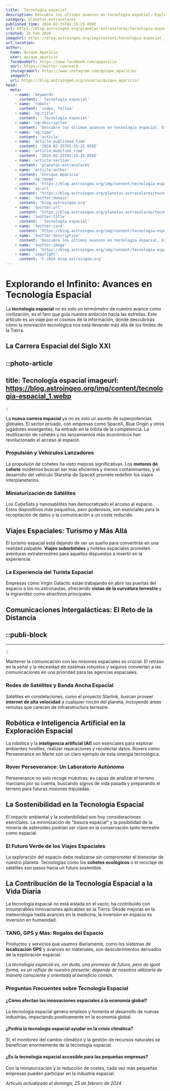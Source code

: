 ```yaml
---
title:  Tecnología espacial
description: Descubre los últimos avances en tecnología espacial. Explora innovaciones, misiones y satélites que amplían nuestros horizontes cósmicos.
category: planetas-extrasolares
published_time: 2024-02-25T01:15:25.059Z
url: https://blog.astroingeo.org/planetas-extrasolares/tecnologia-espacial
created: 25 Feb 2024
imageUrl: https://blog.astroingeo.org/img/content/tecnologia-espacial_1.webp
url_location:
author:
  name: Quique Aparicio
  user: quique_aparicio
  facebookUrl: https://www.facebook.com/qaparicio
  xUrl: https://twitter.com/eac9
  instagramUrl: https://www.instagram.com/quique_aparicio/
  imageUrl: 
  url: https://blog.astroingeo.org/usuario/quique_aparicio/
head:
  meta:
    - name: 'keywords'
      content: ' Tecnología espacial'
    - name: 'robots'
      content: 'index, follow'
    - name: 'og:title'
      content: ' Tecnología espacial'
    - name: 'og:description'
      content: 'Descubre los últimos avances en tecnología espacial. Explora innovaciones, misiones y satélites que amplían nuestros horizontes cósmicos.'
    - name: 'og:type'
      content: 'article'
    - name: 'article:published_time'
      content: '2024-02-25T01:15:25.059Z'
    - name: 'article:modified_time'
      content: '2024-02-25T01:15:25.059Z'
    - name: 'article:section'
      content: 'planetas-extrasolares'
    - name: 'article:author'
      content: 'Enrique Aparicio'
    - name: 'og:image'
      content: 'https://blog.astroingeo.org/img/content/tecnologia-espacial_1.webp'
    - name: 'og:url'
      content: 'https://blog.astroingeo.org/planetas-extrasolares/tecnologia-espacial'
    - name: 'twitter:domain'
      content: 'blog.astroingeo.org'
    - name: 'twitter:url'
      content: 'https://blog.astroingeo.org/planetas-extrasolares/tecnologia-espacial'
    - name: 'twitter:title'
      content: ' Tecnología espacial'
    - name: 'twitter:card'
      content: 'https://blog.astroingeo.org/img/content/tecnologia-espacial_1.webp'
    - name: 'twitter:description'
      content: 'Descubre los últimos avances en tecnología espacial. Explora innovaciones, misiones y satélites que amplían nuestros horizontes cósmicos.'
    - name: 'twitter:image'
      content: 'https://blog.astroingeo.org/img/content/tecnologia-espacial_1.webp'
    - name: 'copyright'
      content: '© 2024 blog.astroingeo.org'
---
```

# Explorando el Infinito: Avances en Tecnología Espacial

La **tecnología espacial** no es solo un termómetro de nuestro avance como civilización; es el faro que guía nuestra ambición hacia las estrellas. Este artículo es un viaje por el cosmos de la información, donde descubrirás cómo la innovación tecnológica nos está llevando más allá de los límites de la Tierra.

## La Carrera Espacial del Siglo XXI

::photo-article
---
title:  Tecnología espacial
imageurl: https://blog.astroingeo.org/img/content/tecnologia-espacial_1.webp
---
::


La **nueva carrera espacial** ya no es solo un asunto de superpotencias globales. El sector privado, con empresas como SpaceX, Blue Origin y otros jugadores emergentes, ha entrado en la órbita de la competencia. La reutilización de cohetes y los lanzamientos más económicos han revolucionado el acceso al espacio.

### Propulsión y Vehículos Lanzadores
La propulsión de cohetes ha visto mejoras significativas. Los **motores de cohete** modernos buscan ser más eficientes y menos contaminantes, y el desarrollo del vehículo Starship de SpaceX promete redefinir los viajes interplanetarios.

### Miniaturización de Satélites
Los CubeSats y nanosatélites han democratizado el acceso al espacio. Estos dispositivos más pequeños, pero poderosos, son esenciales para la recopilación de datos y la comunicación a un coste reducido.

## Viajes Espaciales: Turismo y Más Allá
El turismo espacial está dejando de ser un sueño para convertirse en una realidad palpable. **Viajes suborbitales** y hoteles espaciales prometen aventuras extraterrestres para aquellos dispuestos a invertir en la experiencia.

### La Experiencia del Turista Espacial
Empresas como Virgin Galactic están trabajando en abrir las puertas del espacio a los no astronautas, ofreciendo **vistas de la curvatura terrestre** y la ingravidez como atractivos principales.

## Comunicaciones Intergalácticas: El Reto de la Distancia

  ::publi-block
  ---
  ---
  ::
  
  
Mantener la comunicación con las misiones espaciales es crucial. El retraso en la señal y la necesidad de sistemas robustos y seguros convierten a las comunicaciones en una prioridad para las agencias espaciales.

### Redes de Satélites y Banda Ancha Espacial
Satélites en constelaciones, como el proyecto Starlink, buscan proveer **internet de alta velocidad** a cualquier rincón del planeta, incluyendo áreas remotas que carecen de infraestructura terrestre.

## Robótica e Inteligencia Artificial en la Exploración Espacial
La robótica y la **inteligencia artificial (AI)** son esenciales para explorar ambientes hostiles, realizar reparaciones y recolectar datos. Rovers como Perseverance en Marte son un claro ejemplo de esta sinergia tecnológica.

### Rover Perseverance: Un Laboratorio Autónomo
Perseverance no solo recoge muestras; es capaz de analizar el terreno marciano por su cuenta, buscando signos de vida pasada y preparando el terreno para futuras misiones tripuladas.

## La Sostenibilidad en la Tecnología Espacial
El impacto ambiental y la sostenibilidad son hoy consideraciones esenciales. La minimización de "basura espacial" y la posibilidad de la minería de asteroides podrían ser clave en la conservación tanto terrestre como espacial.

### El Futuro Verde de los Viajes Espaciales
La exploración del espacio debe realizarse sin comprometer el bienestar de nuestro planeta. Tecnologías como los **cohetes ecológicos** o el reciclaje de satélites son pasos hacia un futuro sostenible.

## La Contribución de la Tecnología Espacial a la Vida Diaria
La tecnología espacial no está aislada en el vacío; ha contribuido con innumerables innovaciones aplicables en la Tierra. Desde mejoras en la meteorología hasta avances en la medicina, la inversión en espacio es inversión en humanidad.

### TANG, GPS y Más: Regalos del Espacio
Productos y servicios que usamos diariamente, como los sistemas de **localización GPS** y avances en materiales, son descubrimientos derivados de la exploración espacial.

*La tecnología espacial es, sin duda, una promesa de futuro, pero de igual forma, es un reflejo de nuestro presente; depende de nosotros utilizarla de manera consciente y orientada al beneficio común.*

### Preguntas Frecuentes sobre Tecnología Espacial

#### ¿Cómo afectan las innovaciones espaciales a la economía global?
La tecnología espacial genera empleos y fomenta el desarrollo de nuevas industrias, impactando positivamente en la economía global.

#### ¿Podría la tecnología espacial ayudar en la crisis climática?
Sí, el monitoreo del cambio climático y la gestión de recursos naturales se benefician enormemente de la tecnología espacial. 

#### ¿Es la tecnología espacial accesible para las pequeñas empresas?
Con la miniaturización y la reducción de costes, cada vez más pequeñas empresas pueden participar en la industria espacial.

_Artículo actualizado el domingo, 25 de febrero de 2024_